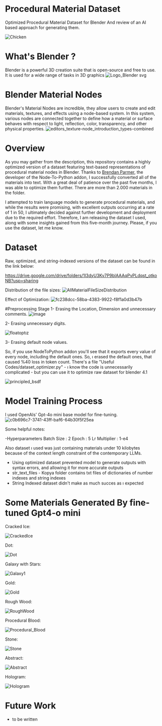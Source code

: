 # Procedural Material Dataset
Optimized Procedural Material Dataset for Blender And review of an AI based approach for generating them.

![Chicken](https://github.com/user-attachments/assets/974a8843-6629-4408-8bd7-c2111fd4576f)
# What's Blender ?
Blender is a powerful 3D creation suite that is open-source and free to use. It is used for a wide range of tasks in 3D graphics
![Logo_Blender svg](https://github.com/user-attachments/assets/4cb345e1-596b-4545-ab85-a8a39c8d1b9a)

# Blender Material Nodes
Blender's Material Nodes are incredible, they allow users to create and edit materials, textures, and effects using a node-based system. In this system, various nodes are connected together to define how a material or surface behaves with respect to light, reflection, color, transparency, and other physical properties.
![editors_texture-node_introduction_types-combined](https://github.com/user-attachments/assets/792b2519-c40b-402c-8bc6-dd1a65eeef6c)


# Overview
As you may gather from the description, this repository contains a highly optimized version of a dataset featuring text-based representations of procedural material nodes in Blender. Thanks to [Brendan Parmer](https://github.com/BrendanParmer), the developer of the Node-To-Python addon, I successfully converted all of the materials into text. With a great deal of patience over the past five months, I was able to optimize them further. There are more than 2.000 materials in the folder.

I attempted to train language models to generate procedural materials, and while the results were promising, with excellent outputs occurring at a rate of 1 in 50, I ultimately decided against further development and deployment due to the required effort. Therefore, I am releasing the dataset I used, along with some insights gained from this five-month journey. Please, if you use the dataset, let me know.

# Dataset
Raw, optimized, and string-indexed versions of the dataset can be found in the link below:

https://drive.google.com/drive/folders/1I3dyU3Kv7P9blAAAqPvPLdqst_otkoNB?usp=sharing

Distribution of the file sizes:
![AllMaterialFileSizeDistribution](https://github.com/user-attachments/assets/a8508093-7882-4fb0-8a7d-dd90ef1bd867)

Effect of Optimization:
![fc238dcc-58ba-4383-9922-f8f1a0d3b47b](https://github.com/user-attachments/assets/60ed86bd-6f84-4b5f-bb73-1b179800f062)

#Preprocessing Stage
1- Erasing the Location, Dimension and unnecessary comments.
![image](https://github.com/user-attachments/assets/62d90389-0d3b-41aa-bb8a-532cd6a544e4)

2- Erasing unnecessary digits.

![floatoptız](https://github.com/user-attachments/assets/7f96c49f-e647-4265-a988-d818435491a3)

3- Erasing default node values.

So, if you use NodeToPython addon you'll see that it exports every value of every node, including the default ones. So, ı erased the default ones, that caused %40 loss in token count. There's a file "Useful Codes/dataset_optimizer.py" - ı know the code is unnecessarily complicated - but you can use it to optimize raw dataset for blender 4.1

![principled_bsdf](https://github.com/user-attachments/assets/9b961ebf-37d5-4960-9503-8b6ad454875c)

# Model Training Process
I used OpenAIs' Gpt-4o mini base model for fine-tuning.
![c0b696c7-3741-43ff-baf6-64b30f5f25ea](https://github.com/user-attachments/assets/1be27a4b-0838-4c87-adb4-fb7f6b09c09d)

Some helpful notes:

-Hyperparameters
Batch Size : 2
Epoch : 5
Lr Multiplier : 1-e4

Also dataset ı used was just containing materials under 10 kilobytes because of the context length constraint of the contemporary LLMs.

- Using optimized dataset prevented model to generate outputs with syntax errors, and allowing it for more accurate outputs
- str_text_files - Kopya folder contains txt files of dictionaries of number indexes and string indexes
- String Indexed dataset didn't make as much succes as ı expected
  
# Some Materials Generated By fine-tuned Gpt4-o mini

Cracked Ice:

![CrackedIce](https://github.com/user-attachments/assets/c282b5b2-25ba-4296-ba69-d371e87ac604)

Dot:

![Dot](https://github.com/user-attachments/assets/80d45852-9852-46ba-ad5b-803668deec6d)

Galaxy with Stars:

![Galaxy1](https://github.com/user-attachments/assets/6c7cb1ec-b850-4300-a424-337969e9ca24)

Gold:

![Gold](https://github.com/user-attachments/assets/3628358f-4616-427d-a9a3-0dc79f11e6be)

Rough Wood:

![RoughWood](https://github.com/user-attachments/assets/9f991df6-8009-407a-888e-ff9cf4211047)

Procedural Blood:

![Procedural_Blood](https://github.com/user-attachments/assets/bade204c-f409-4128-9e8a-8566fe9056d3)

Stone:

![Stone](https://github.com/user-attachments/assets/0fef09c4-b4f1-4f9f-842c-da3cbbef76fa)


Abstract:

![Abstract](https://github.com/user-attachments/assets/4d44498c-a493-4fc7-8fa0-89d7092d07e6)

Hologram:

![Hologram](https://github.com/user-attachments/assets/62f636f1-5d5d-4d85-aa7e-22ce47ecacf8)

# Future Work
- to be written
